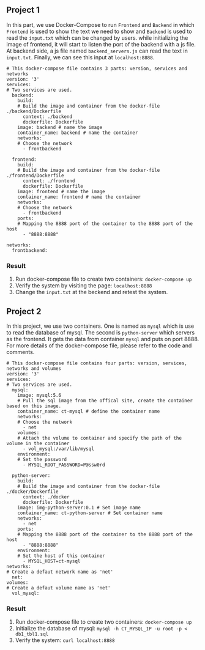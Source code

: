 ## Project 1
In this part, we use Docker-Compose to run `Frontend` and `Backend` in which `Frontend` is used to show the text we need to show and `Backend` is used to read the `input.txt` which can be changed by users. while initializing the image of frontend, it will start to listen the port of the backend with a js file. At backend side, a js file named `backend_servers.js` can read the text in `input.txt`. Finally, we can see this input at `localhost:8888`.
```
# This docker-compose file contains 3 parts: version, services and networks
version: '3'
services:
# Two services are used.  
  backend:
    build:
    # Build the image and container from the docker-file ./backend/Dockerfile
      context: ./backend
      dockerfile: Dockerfile
    image: backend # name the image
    container_name: backend # name the container
    networks:
    # Choose the network
      - frontbackend

  frontend:
    build:
    # Build the image and container from the docker-file ./frontend/Dockerfile
      context: ./frontend
      dockerfile: Dockerfile
    image: frontend # name the image
    container_name: frontend # name the container
    networks:
    # Choose the network
      - frontbackend
    ports:
    # Mapping the 8888 port of the container to the 8888 port of the host
      - "8888:8888"

networks:
  frontbackend:
```
### Result
1. Run docker-compose file to create two containers: `docker-compose up`
2. Verify the system by visiting the page: `localhost:8888`
3. Change the `input.txt` at the beckend and retest the system.

## Project 2

In this project, we use two containers. One is named as `mysql` which is use to read the database of mysql. The second is `python-server` which servers as the frontend. It gets the data from container `mysql` and puts on port 8888. For more details of the docker-compose file, please refer to the code and comments.

```
# This docker-compose file contains four parts: version, services, networks and volumes
version: '3'
services:
# Two services are used.  
  mysql:
    image: mysql:5.6 
	# Pull the sql image from the offical site, create the container based on this image.
    container_name: ct-mysql # define the container name
    networks:
	# Choose the network
      - net 
    volumes:
	# Attach the volume to container and specify the path of the volume in the container
      - vol_mysql:/var/lib/mysql
    environment:
	# Set the password
      - MYSQL_ROOT_PASSWORD=P@ssw0rd

  python-server:
    build: 
	# Build the image and container from the docker-file ./docker/Dockerfile
      context: ./docker
      dockerfile: Dockerfile
    image: img-python-server:0.1 # Set image name
    container_name: ct-python-server # Set container name
    networks:
      - net
    ports:
	# Mapping the 8888 port of the container to the 8888 port of the host
      - "8888:8888"
    environment:
	# Set the host of this container
      - MYSQL_HOST=ct-mysql
networks:
# Create a defaut network name as 'net'
  net:
volumes:
# Create a defaut volume name as 'net'
  vol_mysql:
```

### Result
1. Run docker-compose file to create two containers: `docker-compose up`
2. Initialize the database of mysql: `mysql -h CT_MYSQL_IP -u root -p < db1_tbl1.sql`
3. Verify the system: `curl localhost:8888`
